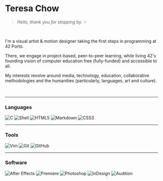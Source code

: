 # Teresa Chow
> _Hello, thank you for stopping by._ ✨

</br>

I'm a visual artist & motion designer taking the first steps in programming at 42 Porto.

There, we engage in project-based, peer-to-peer learning, while living 42's founding vision of computer education free (fully-funded) and accessible to all.

My interests revolve around media, technology, education, collaborative methodologies and the humanities (particularly, languages, art and culture).

</br>

___
### Languages

![C](https://img.shields.io/badge/c-0D1117.svg?style=for-the-badge&logo=c&logoColor=3893F5)
![Shell](https://img.shields.io/badge/shell-0D1117.svg?style=for-the-badge&logo=gnu-bash&logoColor=white)
![HTML5](https://img.shields.io/badge/html5-0D1117.svg?style=for-the-badge&logo=html5&logoColor=F5942C)
![Markdown](https://img.shields.io/badge/markdown-0D1117.svg?style=for-the-badge&logo=markdown&logoColor=white)
![CSS3](https://img.shields.io/badge/css3-0D1117.svg?style=for-the-badge&logo=css3&logoColor=white)

___
### Tools

![Vim](https://img.shields.io/badge/vim-0D1117.svg?style=for-the-badge&logo=vim&logoColor=019733)
![Git](https://img.shields.io/badge/git-0D1117.svg?style=for-the-badge&logo=git&logoColor=F5942C)
![GitHub](https://img.shields.io/badge/github-0D1117.svg?style=for-the-badge&logo=github&logoColor=white)

___
### Software

![After Effects](https://img.shields.io/badge/after%20effects-0D1117.svg?style=for-the-badge&logo=adobeaftereffects&logoColor=9999FF)
![Premiere](https://img.shields.io/badge/premiere-0D1117.svg?style=for-the-badge&logo=adobepremierepro&logoColor=9999FF)
![Photoshop](https://img.shields.io/badge/photoshop-0D1117.svg?style=for-the-badge&logo=adobephotoshop&logoColor=4C8CD5)
![InDesign](https://img.shields.io/badge/indesign-0D1117.svg?style=for-the-badge&logo=adobeindesign&logoColor=FF3366)
![Audition](https://img.shields.io/badge/audition-0D1117.svg?style=for-the-badge&logo=adobeaudition&logoColor=9999FF)
